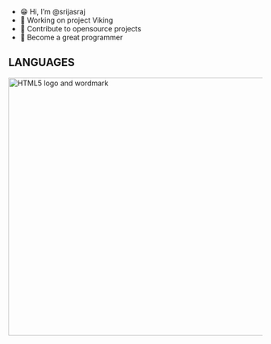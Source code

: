 - 😁 Hi, I’m @srijasraj
- 🦾 Working on project Viking
- 🍁 Contribute to opensource projects
- 🚀 Become a great programmer

## LANGUAGES
<a title="W3C, CC BY 3.0 &lt;https://creativecommons.org/licenses/by/3.0&gt;, via Wikimedia Commons" href="https://commons.wikimedia.org/wiki/File:HTML5_logo_and_wordmark.svg"><img width="512" alt="HTML5 logo and wordmark" src="https://upload.wikimedia.org/wikipedia/commons/thumb/6/61/HTML5_logo_and_wordmark.svg/512px-HTML5_logo_and_wordmark.svg.png"></a>

<!---
srijasraj/srijasraj is a ✨ special ✨ repository because its `README.md` (this file) appears on your GitHub profile.
You can click the Preview link to take a look at your changes.
--->
